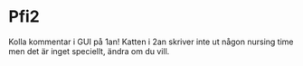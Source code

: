 # Pfi2

Kolla kommentar i GUI på 1an! Katten i 2an skriver inte ut någon nursing time men det är inget speciellt, ändra om du vill.
